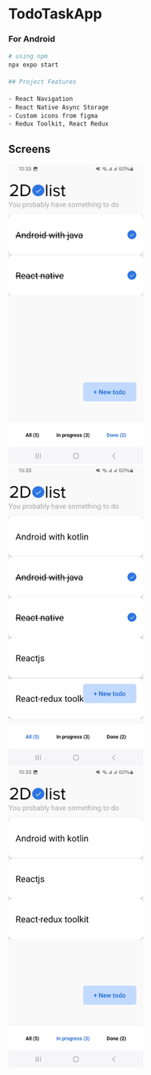 # TodoTaskApp

### For Android

```bash
# using npm
npx expo start

## Project Features

- React Navigation
- React Native Async Storage
- Custom icons from figma
- Redux Toolkit, React Redux

```

## Screens

<img src = "screens/Screenshot_20240510_103343_ExoG.jpg"  height="600">
<img src = "screens/Screenshot_20240510_103326_Expo.jpg"  height="600">
<img src = "screens/Screenshot_20240510_103335_ExpG.jpg"  height="600">
